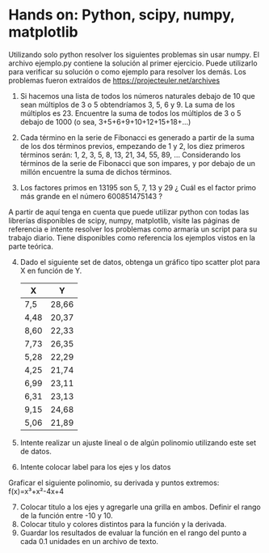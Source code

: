 # Hands on: Python, scipy, numpy, matplotlib

Utilizando solo python resolver los siguientes problemas sin usar numpy. El archivo  ejemplo.py contiene la solución al primer ejercicio. Puede utilizarlo para verificar su solución o como ejemplo para resolver los demás. Los problemas fueron extraídos de https://projecteuler.net/archives 

  1. Si hacemos una lista de todos los números naturales debajo de 10 que sean múltiplos de 3 o 5 obtendríamos 3, 5, 6 y 9. La suma de los múltiplos es 23. Encuentre la suma de todos los múltiplos de 3 o 5 debajo de 1000 (o sea, 3+5+6+9+10+12+15+18+...)

  2. Cada término en la serie de Fibonacci es generado a partir de la suma de los dos términos previos, empezando de 1 y 2, los diez primeros términos serán: 1, 2, 3, 5, 8, 13, 21, 34, 55, 89, … Considerando los términos de la serie de Fibonacci que son impares, y por debajo de un millón encuentre la suma de dichos términos.

  3.  Los factores primos en  13195 son 5, 7, 13 y 29 ¿ Cuál es el factor primo más grande en el número  600851475143 ?



A partir de aquí tenga en cuenta que puede utilizar python con todas las librerías disponibles de scipy, numpy, matplotlib, visite las páginas de referencia e intente resolver los problemas como armaría un script para su trabajo diario. Tiene disponibles como referencia los ejemplos vistos en la parte teórica.

  4. Dado el siguiente set de datos, obtenga un gráfico tipo scatter plot para X en función de Y.

        | X   |  Y  |
        |-----|-----|
        | 7,5 |28,66|
        |4,48 |20,37|
        |8,60 |22,33|
        |7,73 |26,35|
        |5,28 |22,29|
        |4,25 |21,74|
        |6,99 |23,11|
        |6,31 |23,13|
        |9,15 |24,68|
        |5,06 |21,89|

  5. Intente realizar un ajuste lineal o de algún polinomio utilizando este set de datos.
	
  6. Intente colocar label para los ejes y los datos



Graficar el siguiente polinomio, su derivada y puntos extremos:  f(x)=x³+x²-4x+4

  7. Colocar titulo a los ejes y agregarle  una grilla en ambos. Definir el rango de la función entre -10 y 10.
  8. Colocar titulo y colores distintos para la función y la derivada.
  9. Guardar los resultados de evaluar la función en el rango del punto a cada 0.1 unidades en un archivo de texto.

